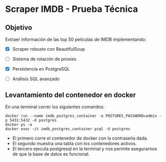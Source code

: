 # Scraper IMDB - Prueba Técnica

## Objetivo

Extraer información de las top 50 películas de IMDB implementando:
- [x] Scraper robusto con BeautifulSoup
- [ ] Sistema de rotación de proxies
- [x] Persistencia en PostgreSQL
- [ ] Análisis SQL avanzado


## Levantamiento del contenedor en docker

En una terminal correr los siguientes comandos:
```$powershell
docker run --name imdb_postgres_container -e POSTGRES_PASSWORD=admin -p 5431:5432 -d postgres
docker ps -a
docker exec -it imdb_postgres_container psql -U postgres
```

- El primero corre el contenedor de docker con la contraseña dada.
- El segundo muestra una tabla con los contenedores activos.
- El tercero ejecuta postgresql en la terminal y nos permite asegurarnos de que la base de datos es funcional.